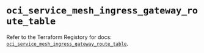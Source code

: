 # `oci_service_mesh_ingress_gateway_route_table`

Refer to the Terraform Registory for docs: [`oci_service_mesh_ingress_gateway_route_table`](https://registry.terraform.io/providers/oracle/oci/6.18.0/docs/resources/service_mesh_ingress_gateway_route_table).
